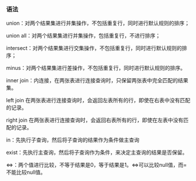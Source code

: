 ### 语法

union：对两个结果集进行并集操作，不包括重复行，同时进行默认规则的排序；

union all：对两个结果集进行并集操作，包括重复行，不进行排序；

intersect：对两个结果集进行交集操作，不包括重复行，同时进行默认规则的排序；

minus：对两个结果集进行差操作，不包括重复行，同时进行默认规则的排序。

inner join：内连接，在两张表进行连接查询时，只保留两张表中完全匹配的结果集。

left join 在两张表进行连接查询时，会返回左表所有的行，即使在右表中没有匹配的记录。

right join 在两张表进行连接查询时，会返回右表所有的行，即使在左表中没有匹配的记录。

in：先执行子查询，然后将子查询的结果作为条件做主查询

exist：先执行主查询，然后将子查询作为条件，来决定主查询的结果是否保留。

<=>：两个值进行比较，不等于结果是0，等于结果是1。<=>可以比较null值，而=不能比较null值。
